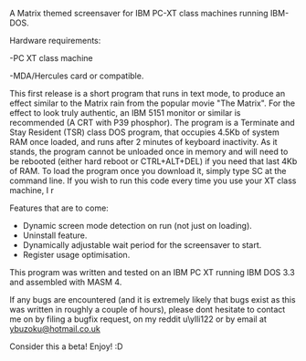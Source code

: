 A Matrix themed screensaver for IBM PC-XT class machines running IBM-DOS.

Hardware requirements:

-PC XT class machine

-MDA/Hercules card or compatible.

This first release is a short program that runs in text mode, to produce an effect similar to the Matrix rain from the popular movie "The Matrix". 
For the effect to look truly authentic, an IBM 5151 monitor or similar is recommended (A CRT with P39 phosphor).
The program is a Terminate and Stay Resident (TSR) class DOS program, that occupies 4.5Kb of system RAM once loaded, and runs after 2 minutes of keyboard inactivity.
As it stands, the program cannot be unloaded once in memory and will need to be rebooted (either hard reboot or CTRL+ALT+DEL) if you need that last 4Kb of RAM. 
To load the program once you download it, simply type SC at the command line. If you wish to run this code every time you use your XT class machine, I r

Features that are to come:
- Dynamic screen mode detection on run (not just on loading).
- Uninstall feature.
- Dynamically adjustable wait period for the screensaver to start.
- Register usage optimisation.

This program was written and tested on an IBM PC XT running IBM DOS 3.3 and assembled with MASM 4.

If any bugs are encountered (and it is extremely likely that bugs exist as this was written in roughly a couple of hours), please 
dont hesitate to contact me on by filing a bugfix request, on my reddit u\ylli122 or by email at ybuzoku@hotmail.co.uk

Consider this a beta! Enjoy! :D 
